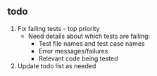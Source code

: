 ## todo
1. Fix failing tests - top priority
   - Need details about which tests are failing:
     * Test file names and test case names
     * Error messages/failures
     * Relevant code being tested
2. Update todo list as needed
